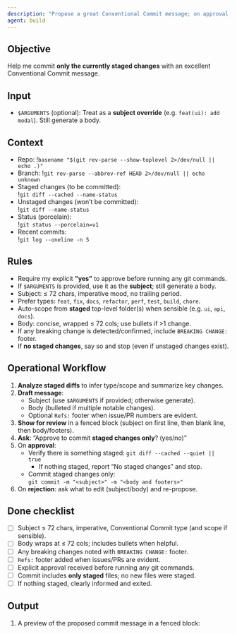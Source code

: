 ```yaml
---
description: "Propose a great Conventional Commit message; on approval, commit staged changes only"
agent: build
---
```


## Objective
Help me commit **only the currently staged changes** with an excellent Conventional Commit message.

## Input
- `$ARGUMENTS` (optional): Treat as a **subject override** (e.g. `feat(ui): add modal`). Still generate a body.

## Context
- Repo: !`basename "$(git rev-parse --show-toplevel 2>/dev/null || echo .)"`
- Branch: !`git rev-parse --abbrev-ref HEAD 2>/dev/null || echo unknown`
- Staged changes (to be committed):  
!`git diff --cached --name-status`
- Unstaged changes (won’t be committed):  
!`git diff --name-status`
- Status (porcelain):  
!`git status --porcelain=v1`
- Recent commits:  
!`git log --oneline -n 5`

## Rules
- Require my explicit **"yes"** to approve before running any git commands.
- If `$ARGUMENTS` is provided, use it as the **subject**; still generate a body.
- Subject: ≤ 72 chars, imperative mood, no trailing period.
- Prefer types: `feat`, `fix`, `docs`, `refactor`, `perf`, `test`, `build`, `chore`.
- Auto-scope from **staged** top-level folder(s) when sensible (e.g. `ui`, `api`, `docs`).
- Body: concise, wrapped ≤ 72 cols; use bullets if >1 change.
- If any breaking change is detected/confirmed, include `BREAKING CHANGE:` footer.
- If **no staged changes**, say so and stop (even if unstaged changes exist).

## Operational Workflow
1) **Analyze staged diffs** to infer type/scope and summarize key changes.
2) **Draft message**:
   - Subject (use `$ARGUMENTS` if provided; otherwise generate).
   - Body (bulleted if multiple notable changes).
   - Optional `Refs:` footer when issue/PR numbers are evident.
3) **Show for review** in a fenced block (subject on first line, then blank line, then body/footers).
4) **Ask**: “Approve to commit **staged changes only**? (yes/no)”
5) On **approval**:
   - Verify there is something staged: `git diff --cached --quiet || true`
     - If nothing staged, report “No staged changes” and stop.
   - Commit staged changes only:  
     `git commit -m "<subject>" -m "<body and footers>"`
6) On **rejection**: ask what to edit (subject/body) and re-propose.

## Done checklist
- [ ] Subject ≤ 72 chars, imperative, Conventional Commit type (and scope if sensible).
- [ ] Body wraps at ≤ 72 cols; includes bullets when helpful.
- [ ] Any breaking changes noted with `BREAKING CHANGE:` footer.
- [ ] `Refs:` footer added when issues/PRs are evident.
- [ ] Explicit approval received before running any git commands.
- [ ] Commit includes **only staged** files; no new files were staged.
- [ ] If nothing staged, clearly informed and exited.

## Output
1) A preview of the proposed commit message in a fenced block:
